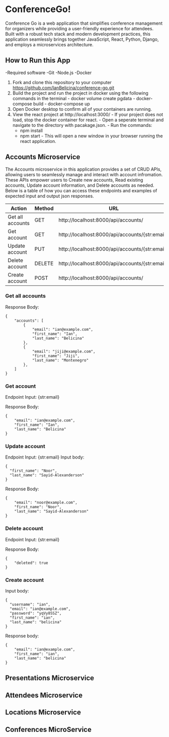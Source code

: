 # ConferenceGo!

Conference Go is a web application that simplifies conference management for organizers while providing a user-friendly experience for attendees. Built with a robust tech stack and modern development practices, this application seamlessly brings together JavaScript, React, Python, Django, and employs a microservices architecture.



## How to Run this App
 -Required software
  -Git
  -Node.js
  -Docker

  1. Fork and clone this repository to your computer <https://github.com/IanBelicina/conference-go.git>
  2. Build the project and run the project in docker using the following commands in the terminal
    - docker volume create pgdata
    - docker-compose build
    - docker-compose up
  3. Open Docker desktop to confirm all of your containers are running.
  4. View the react project at http://localhost:3000/
    - If your project does not load, stop the docker container for react.
    - Open a seperate terminal and navigate to the directory with pacakage.json.
    - Run the commands:
      - npm install
      - npm start
    - This will open a new window in your browser running the react application.


## Accounts Microservice

The Accounts microservice in this application provides a set of CRUD APIs, allowing users to seamlessly manage and interact with account infromation. These APIs empower users to Create new accounts, Read existing accounts, Update account information, and Delete accounts as needed. Below is a table of how you can access these endpoints and examples of expected input and output json responses.

| Action                     | Method | URL                                                 |
| -------------------------- | ------ | --------------------------------------------------- |
| Get all accounts   | GET    | http://localhost:8000/api/accounts/  |
| Get account                | GET    | http://localhost:8000/api/accounts/{str:email}/ |
| Update account  | PUT    | http://localhost:8000/api/accounts/{str:email}/ |
| Delete account  | DELETE | http://localhost:8000/api/accounts/{str:email}/ |
| Create account  | POST   | http://localhost:8000/api/accounts/             |

### Get all accounts


Response Body:

```
{
	"accounts": [
		{
			"email": "ian@example.com",
			"first_name": "Ian",
			"last_name": "Belicina"
		},
		{
			"email": "jiji@example.com",
			"first_name": "Jiji",
			"last_name": "Montenegro"
		},
	]
}
```

### Get account

Endpoint Input: {str:email}

Response Body:

```
{
	"email": "ian@example.com",
	"first_name": "Ian",
	"last_name": "Belicina"
}
```

### Update account
Endpoint Input: {str:email}
Input body:

```
{
  "first_name": "Noor",
  "last_name": "Sayid-Alexanderson"
}
```

Response Body:
```
{
	"email": "noor@example.com",
	"first_name": "Noor",
	"last_name": "Sayid-Alexanderson"
}
```

### Delete account
Endpoint Input: {str:email}

Response Body:
```
{
	"deleted": true
}
```

### Create account

Input body:

```
{
  "username": "ian",
  "email": "ian@example.com",
  "password": "yqVy8SSZ",
  "first_name": "ian",
  "last_name": "belicina"
}
```

Response body:
```
{
	"email": "ian@example.com",
	"first_name": "ian",
	"last_name": "belicina"
}
```


## Presentations Microservice

## Attendees Microservice

## Locations Microservice

## Conferences MicroService

